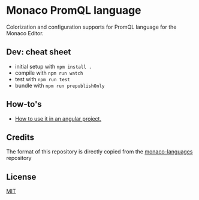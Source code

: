 # Monaco PromQL language

Colorization and configuration supports for PromQL language for the Monaco Editor.

## Dev: cheat sheet

* initial setup with `npm install .`
* compile with `npm run watch`
* test with `npm run test`
* bundle with `npm run prepublishOnly`

## How-to's
- [How to use it in an angular project.](docs/angular_integration.md)

## Credits
The format of this repository is directly copied from the [monaco-languages](https://github.com/microsoft/monaco-languages) repository

## License
[MIT](https://github.com/celian-garcia/monaco-languages-promql/blob/master/LICENSE.md)
